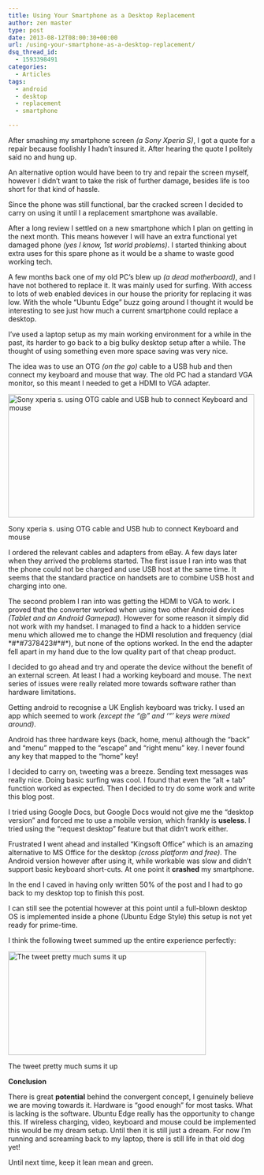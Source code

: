```yaml
---
title: Using Your Smartphone as a Desktop Replacement
author: zen master
type: post
date: 2013-08-12T08:00:30+00:00
url: /using-your-smartphone-as-a-desktop-replacement/
dsq_thread_id:
  - 1593398491
categories:
  - Articles
tags:
  - android
  - desktop
  - replacement
  - smartphone

---
```

After smashing my smartphone screen _(a Sony Xperia S)_, I got a quote for a repair because foolishly I hadn&#8217;t insured it. After hearing the quote I politely said no and hung up.

An alternative option would have been to try and repair the screen myself, however I didn&#8217;t want to take the risk of further damage, besides life is too short for that kind of hassle.

Since the phone was still functional, bar the cracked screen I decided to carry on using it until I a replacement smartphone was available.

After a long review I settled on a new smartphone which I plan on getting in the next month. This means however I will have an extra functional yet damaged phone _(yes I know, 1st world problems)_. I started thinking about extra uses for this spare phone as it would be a shame to waste good working tech.

A few months back one of my old PC&#8217;s blew up _(a dead motherboard)_, and I have not bothered to replace it. It was mainly used for surfing. With access to lots of web enabled devices in our house the priority for replacing it was low. With the whole &#8220;Ubuntu Edge&#8221; buzz going around I thought it would be interesting to see just how much a current smartphone could replace a desktop.

I&#8217;ve used a laptop setup as my main working environment for a while in the past, its harder to go back to a big bulky desktop setup after a while. The thought of using something even more space saving was very nice.

The idea was to use an OTG _(on the go)_ cable to a USB hub and then connect my keyboard and mouse that way. The old PC had a standard VGA monitor, so this meant I needed to get a HDMI to VGA adapter.

<div class="wp-caption aligncenter" style="width: 509px">
  <img alt="Sony xperia s. using OTG cable and USB hub to connect Keyboard and mouse" src="http://i.imgur.com/Em9I3Oz.jpg" width="499" height="250" />
  
  <p class="wp-caption-text">
    Sony xperia s. using OTG cable and USB hub to connect Keyboard and mouse
  </p>
</div>

I ordered the relevant cables and adapters from eBay. A few days later when they arrived the problems started. The first issue I ran into was that the phone could not be charged and use USB host at the same time. It seems that the standard practice on handsets are to combine USB host and charging into one.

The second problem I ran into was getting the HDMI to VGA to work. I proved that the converter worked when using two other Android devices _(Tablet and an Android Gamepad)._ However for some reason it simply did not work with my handset. I managed to find a hack to a hidden service menu which allowed me to change the HDMI resolution and frequency (dial \*#\*#7378423#\*#\*), but none of the options worked. In the end the adapter fell apart in my hand due to the low quality part of that cheap product.

I decided to go ahead and try and operate the device without the benefit of an external screen. At least I had a working keyboard and mouse. The next series of issues were really related more towards software rather than hardware limitations.

Getting android to recognise a UK English keyboard was tricky. I used an app which seemed to work _(except the “@” and &#8216;“&#8217; keys were mixed around)_.

Android has three hardware keys (back, home, menu) although the “back” and &#8220;menu&#8221; mapped to the “escape” and “right menu” key. I never found any key that mapped to the &#8220;home&#8221; key!

I decided to carry on, tweeting was a breeze. Sending text messages was really nice. Doing basic surfing was cool. I found that even the “alt + tab” function worked as expected. Then I decided to try do some work and write this blog post.

I tried using Google Docs, but Google Docs would not give me the “desktop version” and forced me to use a mobile version, which frankly is **useless**. I tried using the “request desktop” feature but that didn&#8217;t work either.

Frustrated I went ahead and installed “Kingsoft Office” which is an amazing alternative to MS Office for the desktop _(cross platform and free)_. The Android version however after using it, while workable was slow and didn&#8217;t support basic keyboard short-cuts. At one point it **crashed** my smartphone.

In the end I caved in having only written 50% of the post and I had to go back to my desktop top to finish this post.

I can still see the potential however at this point until a full-blown desktop OS is implemented inside a phone (Ubuntu Edge Style) this setup is not yet ready for prime-time.

I think the following tweet summed up the entire experience perfectly:

<div class="wp-caption aligncenter" style="width: 411px">
  <img alt="The tweet pretty much sums it up" src="http://i.imgur.com/20IJm9v.jpg" width="401" height="210" />
  
  <p class="wp-caption-text">
    The tweet pretty much sums it up
  </p>
</div>

**Conclusion**

There is great **potential** behind the convergent concept, I genuinely believe we are moving towards it. Hardware is “good enough” for most tasks. What is lacking is the software. Ubuntu Edge really has the opportunity to change this. If wireless charging, video, keyboard and mouse could be implemented this would be my dream setup. Until then it is still just a dream. For now I&#8217;m running and screaming back to my laptop, there is still life in that old dog yet!

Until next time, keep it lean mean and green.